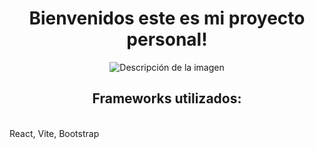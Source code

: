 <h1 align="center">Bienvenidos este es mi proyecto personal!</h1>
<body>
<p align="center">
  <img src="https://encrypted-tbn0.gstatic.com/images?q=tbn:ANd9GcTnt6FomDwusPis9HdQOAefKveu7jASJ-z89r6PW_G7Dw&s" alt="Descripción de la imagen">
</p>

<p align="center">
  <h2 align="center">Frameworks utilizados:</h2><br>
  React, Vite, Bootstrap
</p>

